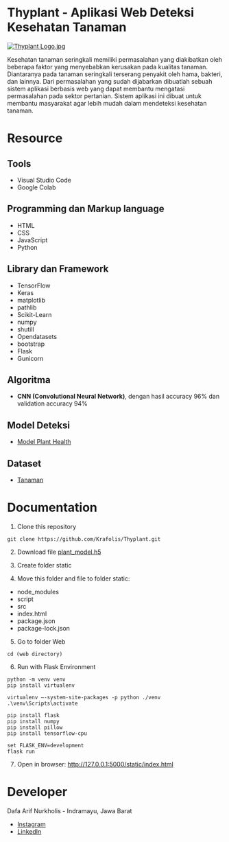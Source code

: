 # Thyplant - Aplikasi Web Deteksi Kesehatan Tanaman

[![Thyplant Logo.jpg](https://i.postimg.cc/bwhsTzJJ/thyplant-logo.jpg)](https://postimg.cc/7fKHPrS8)

Kesehatan tanaman seringkali memiliki permasalahan yang diakibatkan oleh beberapa faktor yang menyebabkan kerusakan pada kualitas tanaman. Diantaranya pada tanaman seringkali terserang penyakit oleh hama, bakteri, dan lainnya. Dari permasalahan yang sudah dijabarkan dibuatlah sebuah sistem aplikasi berbasis web yang dapat membantu mengatasi permasalahan pada sektor pertanian. Sistem aplikasi ini dibuat untuk membantu masyarakat agar lebih mudah dalam mendeteksi kesehatan tanaman.  

# Resource 

## Tools
- Visual Studio Code
- Google Colab

## Programming dan Markup language
- HTML
- CSS
- JavaScript
- Python

## Library dan Framework
- TensorFlow
- Keras
- matplotlib
- pathlib
- Scikit-Learn
- numpy
- shutill
- Opendatasets
- bootstrap
- Flask
- Gunicorn 

## Algoritma
- **CNN (Convolutional Neural Network)**, dengan hasil accuracy 96% dan validation accuracy 94%

## Model Deteksi
- [Model Plant Health](https://github.com/capstone-team-c22-057/Machine_Learning/blob/main/Plant_Health_Detection.ipynb)

## Dataset
- [Tanaman](https://www.kaggle.com/datasets/abdallahalidev/plantvillage-dataset)

# Documentation
1. Clone this repository
```
git clone https://github.com/Krafolis/Thyplant.git
```

2. Download file [plant_model.h5](https://drive.google.com/file/d/1-5ex690e86hgJR31KCO6CTvo-07O4pJt/view?usp=share_link)

3. Create folder static

4. Move this folder and file to folder static:
- node_modules
- script
- src
- index.html
- package.json
- package-lock.json

5. Go to folder Web
```
cd (web directory)
```

6. Run with Flask Environment
```
python -m venv venv
pip install virtualenv

virtualenv —-system-site-packages -p python ./venv
.\venv\Scripts\activate

pip install flask
pip install numpy
pip install pillow
pip install tensorflow-cpu

set FLASK_ENV=development
flask run
```
7. Open in browser: http://127.0.0.1:5000/static/index.html

# Developer
Dafa Arif Nurkholis - Indramayu, Jawa Barat

- [Instagram](https://www.instagram.com/dafarifn20/)
- [LinkedIn](https://www.linkedin.com/in/dafa-arif-nurkholis)
